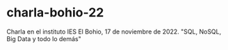 # charla-bohio-22
Charla en el instituto IES El Bohio, 17 de noviembre de 2022. "SQL, NoSQL, Big Data y todo lo demás"
